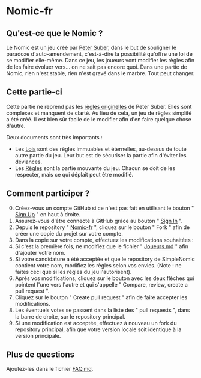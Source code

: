 # Nomic-fr
## Qu'est-ce que le Nomic ?

Le Nomic est un jeu créé par [Peter Suber](http://cyber.law.harvard.edu/~psuber/wiki/Peter_Suber), dans le but de souligner le paradoxe d'auto-amendement, c'est-à-dire la possibilité qu'offre une loi de se modifier elle-même. Dans ce jeu, les joueurs vont modifier les règles afin de les faire évoluer vers… on ne sait pas encore quoi. Dans une partie de Nomic, rien n'est stable, rien n'est gravé dans le marbre. Tout peut changer.


## Cette partie-ci

Cette partie ne reprend pas les [règles originelles](http://legacy.earlham.edu/~peters/writing/nomic.htm#initial%20set) de Peter Suber. Elles sont complexes et manquent de clarté. Au lieu de cela, un jeu de règles simplifé a été créé. Il est bien sûr facile de le modifier afin d'en faire quelque chose d'autre.

Deux documents sont très importants :
- Les [Lois](Lois.md) sont des règles immuables et éternelles, au-dessus de toute autre partie du jeu. Leur but est de sécuriser la partie afin d'éviter les déviances.
- Les [Règles](regles/regles.md) sont la partie mouvante du jeu. Chacun se doit de les respecter, mais ce qui déplait peut être modifié.

## Comment participer ?

0. Créez-vous un compte GitHub si ce n'est pas fait en utilisant le bouton " [Sign Up](https://github.com/join) " en haut à droite.
0. Assurez-vous d'être connecté à GitHub grâce au bouton " [Sign In](https://github.com/login?return_to=/SimpleNomic/Nomic-fr) ".
0. Depuis le repository " [Nomic-fr](https://github.com/SimpleNomic/Nomic-fr) ", cliquez sur le bouton " Fork " afin de créer une copie du projet sur votre compte.
0. Dans la copie sur votre compte, effectuez les modifications souhaitées :
  0. Si c'est la première fois, ne modifiez que le fichier " [Joueurs.md](Joueurs.md) " afin d'ajouter votre nom.
  0. Si votre candidature a été acceptée et que le repository de SimpleNomic contient votre nom, modifiez les règles selon vos envies. (Note : ne faites ceci que si les règles du jeu l'autorisent).
0. Après vos modifications, cliquez sur le bouton avec les deux flèches qui pointent l'une vers l'autre et qui s'appelle " Compare, review, create a pull request ".
0. Cliquez sur le bouton " Create pull request " afin de faire accepter les modifications.
0. Les éventuels votes se passent dans la liste des " pull requests ", dans la barre de droite, sur le repository principal.
0. Si une modification est acceptée, effectuez à nouveau un fork du repository principal, afin que votre version locale soit identique à la version principale.
 
## Plus de questions

Ajoutez-les dans le fichier [FAQ.md](FAQ.md).

